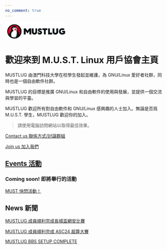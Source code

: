 ```yaml
---
no_comment: true
---
```


<img src="/logo_banner.png" alt="Never" width=200em>
 

# 歡迎來到 M.U.S.T. Linux 用戶協會主頁

MUSTLUG 由澳門科技大學在校學生發起並維護，為 GNU/Linux 愛好者社群，同時也是一個自由軟件社群。
 
MUSTLUG 的目標是推廣 GNU/Linux 和自由軟件的使用與發展，並提供一個交流與學習的平臺。
 
MUSTLUG 歡迎所有對自由軟件和 GNU/Linux 感興趣的人士加入。無論是否爲 M.U.S.T. 學生，MUSTLUG 歡迎你的加入。

> 請使用電腦訪問網站以取得最佳效果。

[Contact us 聯係方式/討論群組](/contact_us/)

[Join us 加入我們](/join_us/)

## [Events 活動](/events/)
### Coming soon! 即將舉行的活動
[MUST 快閃活動！](/events/flash_mob/)

## News 新聞
[MUSTLUG 成員順利完成長城盃網安比賽](/mustlug_ccb_finished)

[MUSTLUG 成員順利完成 ASC24 超算大賽](/lug_member_finished_asc24/)
 
[MUSTLUG BBS SETUP COMPLETE](/bbs_setup_complete/)